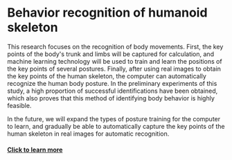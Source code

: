 # Behavior recognition of humanoid skeleton
This research focuses on the recognition of body movements. First, the key points of the body's trunk and limbs will be captured for calculation, and machine learning technology will be used to train and learn the positions of the key points of several postures. Finally, after using real images to obtain the key points of the human skeleton, the computer can automatically recognize the human body posture. In the preliminary experiments of this study, a high proportion of successful identifications have been obtained, which also proves that this method of identifying body behavior is highly feasible.    

In the future, we will expand the types of posture training for the computer to learn, and gradually be able to automatically capture the key points of the human skeleton in real images for automatic recognition.

#### [Click to learn more](https://drive.google.com/file/d/1R7sHLCu5Y4G98rJC3Ypfi0fyOHM4zt5O/view?usp=drive_link)
